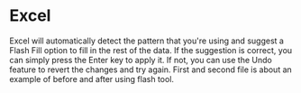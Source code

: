 # Excel
Excel will automatically detect the pattern that you're using and suggest a Flash Fill option to fill in the rest of the data. If the suggestion is correct, you can simply press the Enter key to apply it. If not, you can use the Undo feature to revert the changes and try again.
First and second file is about an example of before and after using flash tool.
